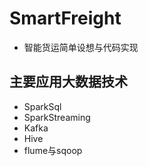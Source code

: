 # SmartFreight
- 智能货运简单设想与代码实现
## 主要应用大数据技术
- SparkSql
- SparkStreaming
- Kafka
- Hive
- flume与sqoop
